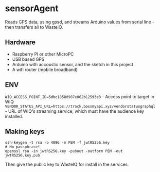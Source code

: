 # sensorAgent
Reads GPS data, using gpsd, and streams Arduino values from serial line - then transfers all to WasteIQ.

## Hardware

* Raspberry PI or other MicroPC
* USB based GPS
* Arduino with accoustic sensor, and the sketch in this project
* A wifi router (mobile broadband)


## ENV

`WIQ_ACCESS_POINT_ID=5dbc1858d907e062b12593e3` - Access point to target in WIQ
`VENDOR_STATUS_API_URL=https://track.bossmyapi.xyz/vendorstatusgraphql` - URL of WIQ's streaming service, which must have the audience key installed. 

## Making keys

```
ssh-keygen -t rsa -b 4096 -m PEM -f jwtRS256.key
# No passphrase!
openssl rsa -in jwtRS256.key -pubout -outform PEM -out jwtRS256.key.pub
```

Then give the public key to WasteIQ for install in the services.

